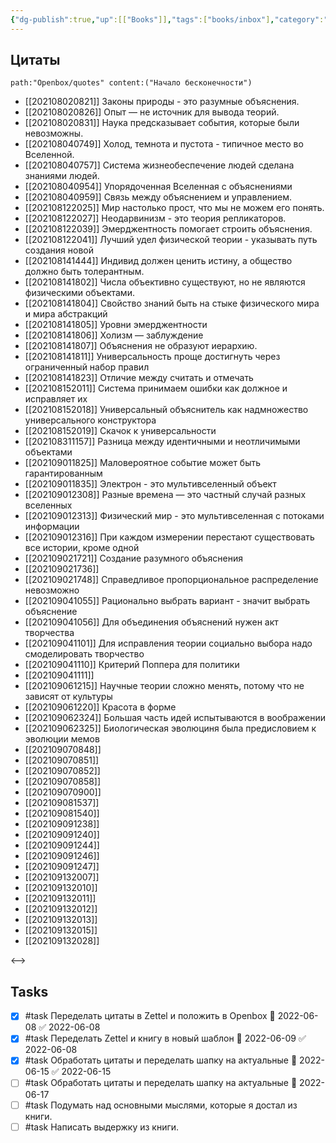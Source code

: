```yaml
---
{"dg-publish":true,"up":[["Books"]],"tags":["books/inbox"],"category":"book","rating":5,"date":"2021-08-02T09:04:28+03:00","modified_at":"2022-06-11T09:31:22+03:00","permalink":"/refs/nachalo-beskonechnosti/","dgHomeLink":false,"dgPassFrontmatter":true}
---
```






## Цитаты

```expander
path:"Openbox/quotes" content:("Начало бесконечности")
```
 
- [[202108020821]] Законы природы - это разумные объяснения.
- [[202108020826]] Опыт — не источник для вывода теорий.
- [[202108020831]] Наука предсказывает события, которые были невозможны.
- [[202108040749]] Холод, темнота и пустота - типичное место во Вселенной.
- [[202108040757]] Система жизнеобеспечение людей сделана знаниями людей.
- [[202108040954]] Упорядоченная Вселенная с объяснениями
- [[202108040959]] Связь между объяснением и управлением.
- [[202108122025]] Мир настолько прост, что мы не можем его понять.
- [[202108122027]] Неодарвинизм - это теория репликаторов.
- [[202108122039]] Эмерджентность помогает строить объяснения.
- [[202108122041]] Лучший удел физической теории - указывать путь создания новой
- [[202108141444]] Индивид должен ценить истину, а общество должно быть толерантным.
- [[202108141802]] Числа объективно существуют, но не являются физическими объектами.
- [[202108141804]] Свойство знаний быть на стыке физического мира и мира абстракций
- [[202108141805]] Уровни эмерджентности
- [[202108141806]] Холизм — заблуждение
- [[202108141807]] Объяснения не образуют иерархию.
- [[202108141811]] Универсальность проще достигнуть через ограниченный набор правил
- [[202108141823]] Отличие между считать и отмечать
- [[202108152011]] Система принимаем ошибки как должное и исправляет их
- [[202108152018]] Универсальный объяснитель как надмножество универсального конструктора
- [[202108152019]] Скачок к универсальности
- [[202108311157]] Разница между идентичными и неотличимыми объектами
- [[202109011825]] Маловероятное событие может быть гарантированным
- [[202109011835]] Электрон - это мультивселенный объект
- [[202109012308]] Разные времена — это частный случай разных вселенных
- [[202109012313]] Физический мир - это мультивселенная с потоками информации
- [[202109012316]] При каждом измерении перестают существовать все истории, кроме одной
- [[202109021721]] Создание разумного объяснения
- [[202109021736]] 
- [[202109021748]] Справедливое пропорциональное распределение невозможно
- [[202109041055]] Рационально выбрать вариант - значит выбрать объяснение
- [[202109041056]] Для объединения объяснений нужен акт творчества
- [[202109041101]] Для исправления теории социально выбора надо смоделировать творчество
- [[202109041110]] Критерий Поппера для политики
- [[202109041111]] 
- [[202109061215]] Научные теории сложно менять, потому что не зависят от культуры
- [[202109061220]] Красота в форме
- [[202109062324]] Большая часть идей испытываются в воображении
- [[202109062325]] Биологическая эволюциня была предисловием к эволюции мемов
- [[202109070848]] 
- [[202109070851]] 
- [[202109070852]] 
- [[202109070858]] 
- [[202109070900]] 
- [[202109081537]] 
- [[202109081540]] 
- [[202109091238]] 
- [[202109091240]] 
- [[202109091244]] 
- [[202109091246]] 
- [[202109091247]] 
- [[202109132007]] 
- [[202109132010]] 
- [[202109132011]] 
- [[202109132012]] 
- [[202109132013]] 
- [[202109132015]] 
- [[202109132028]] 
 
<-->

## Tasks

- [x] #task Переделать цитаты в Zettel и положить в Openbox 📅 2022-06-08 ✅ 2022-06-08
- [x] #task Переделать Zettel и книгу в новый шаблон 📅 2022-06-09 ✅ 2022-06-08
- [x] #task Обработать цитаты и переделать шапку на актуальные 📅 2022-06-15 ✅ 2022-06-15
- [ ] #task Обработать цитаты и переделать шапку на актуальные 📅 2022-06-17
- [ ] #task Подумать над основными мыслями, которые я достал из книги.
- [ ] #task Написать выдержку из книги.
